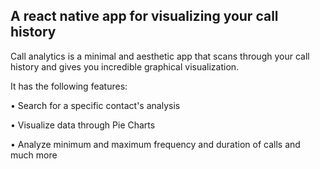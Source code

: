 ## A react native app for visualizing your call history

Call analytics is a minimal and aesthetic app that scans through your call history and gives you incredible graphical visualization.

It has the following features:

• Search for a specific contact's analysis

• Visualize data through Pie Charts

• Analyze minimum and maximum frequency and duration of calls and much more